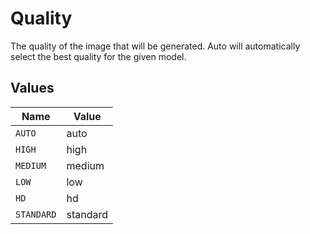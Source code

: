 # Quality

The quality of the image that will be generated. Auto will automatically select the best quality for the given model.


## Values

| Name       | Value      |
| ---------- | ---------- |
| `AUTO`     | auto       |
| `HIGH`     | high       |
| `MEDIUM`   | medium     |
| `LOW`      | low        |
| `HD`       | hd         |
| `STANDARD` | standard   |